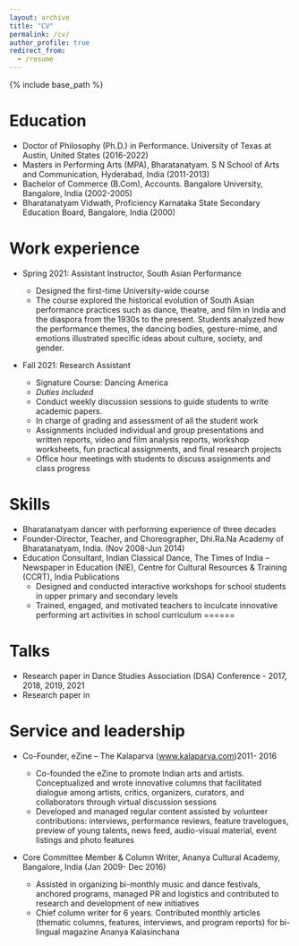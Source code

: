 ```yaml
---
layout: archive
title: "CV"
permalink: /cv/
author_profile: true
redirect_from:
  - /resume
---
```


{% include base_path %}

Education
======
* Doctor of Philosophy (Ph.D.) in Performance. University of Texas at Austin, United States  (2016-2022)
* Masters in Performing Arts (MPA), Bharatanatyam. S N School of Arts and Communication, Hyderabad, India (2011-2013)
* Bachelor of Commerce (B.Com), Accounts. Bangalore University, Bangalore, India (2002-2005)
* Bharatanatyam Vidwath, Proficiency Karnataka State Secondary Education Board, Bangalore, India (2000)

Work experience
======
* Spring 2021: Assistant Instructor, South Asian Performance
  * Designed the first-time University-wide course
  * The course explored the historical evolution of South Asian performance practices such as dance, theatre, and film in India and the diaspora from the 1930s to the present. Students analyzed how the performance themes, the dancing bodies, gesture-mime, and emotions illustrated specific ideas about culture, society, and gender.
  

* Fall 2021: Research Assistant
  * Signature Course: Dancing America
  * _Duties included_ 
  * Conduct weekly discussion sessions to guide students to write academic papers.
  * In charge of grading and assessment of all the student work
  * Assignments included individual and group presentations and written reports, video and film analysis reports, workshop worksheets, fun practical assignments, and final research projects
  * Office hour meetings with students to discuss assignments and class progress
  
Skills
======
* Bharatanatyam dancer with performing experience of three decades
* Founder-Director, Teacher, and Choreographer, Dhi.Ra.Na Academy of Bharatanatyam, India. (Nov 2008-Jun 2014)
* Education Consultant, Indian Classical Dance, The Times of India – Newspaper in Education (NIE), Centre for Cultural Resources & Training (CCRT), India 
Publications
  * Designed and conducted interactive workshops for school students in upper primary and secondary levels
  * Trained, engaged, and motivated teachers to inculcate innovative performing art activities in school curriculum
  ======
    
Talks
======
* Research paper in Dance Studies Association (DSA) Conference - 2017, 2018, 2019, 2021
* Research paper in 

  
Service and leadership
======
* Co-Founder, eZine – The Kalaparva (www.kalaparva.com)2011- 2016
  * Co-founded the eZine to promote Indian arts and artists. Conceptualized and wrote innovative columns that facilitated dialogue among artists, critics, organizers, curators, and collaborators through virtual discussion sessions 
  * Developed and managed regular content assisted by volunteer contributions: interviews, performance reviews, feature travelogues, preview of young talents, news feed, audio-visual material, event listings and photo features

* Core Committee Member & Column Writer, Ananya Cultural Academy, Bangalore, India (Jan 2009- Dec 2016) 
  * Assisted in organizing bi-monthly music and dance festivals, anchored programs, managed PR and logistics and contributed to research and development of new initiatives
  * Chief column writer for 6 years. Contributed monthly articles (thematic columns, features, interviews, and program reports) for bi-lingual magazine Ananya Kalasinchana 